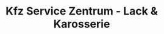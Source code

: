 ---
title: "Kfz Service Zentrum - Lack & Karosserie"
url: /suhl/kfz-service-zentrum-lack-und-karosserie/
shop: Autowerkstatt
---